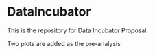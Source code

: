 # DataIncubator

This is the repository for Data Incubator Proposal.

Two plots are added as the pre-analysis 

